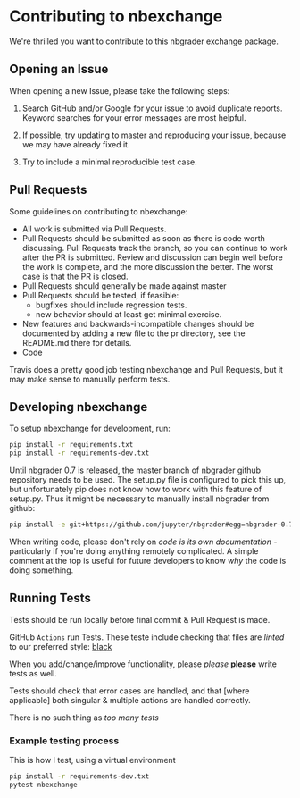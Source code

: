 # Contributing to nbexchange

We're thrilled you want to contribute to this nbgrader exchange package.

## Opening an Issue

When opening a new Issue, please take the following steps:

1. Search GitHub and/or Google for your issue to avoid duplicate reports. Keyword searches for your error messages are most helpful.

1. If possible, try updating to master and reproducing your issue, because we may have already fixed it.

1. Try to include a minimal reproducible test case.

## Pull Requests

Some guidelines on contributing to nbexchange:

* All work is submitted via Pull Requests.
* Pull Requests should be submitted as soon as there is code worth discussing. Pull Requests track the branch, so you can continue to work after the PR is submitted. Review and discussion can begin well before the work is complete, and the more discussion the better. The worst case is that the PR is closed.
* Pull Requests should generally be made against master
* Pull Requests should be tested, if feasible:
    * bugfixes should include regression tests.
    * new behavior should at least get minimal exercise.
* New features and backwards-incompatible changes should be documented by adding a new file to the pr directory, see the README.md there for details.
* Code 

Travis does a pretty good job testing nbexchange and Pull Requests, but it may make sense to manually perform tests.

## Developing nbexchange

To setup nbexchange for development, run:

```bash
pip install -r requirements.txt
pip install -r requirements-dev.txt
```

Until nbgrader 0.7 is released, the master branch of nbgrader github repository needs to be used. The setup.py file
is configured to pick this up, but unfortunately pip does not know how to work with this feature of setup.py. Thus
it might be necessary to manually install nbgrader from github:

```bash
pip install -e git+https://github.com/jupyter/nbgrader#egg=nbgrader-0.7.0.dev0
```
When writing code, please don't rely on _code is its own documentation_ - particularly if you're doing anything remotely complicated.
A simple comment at the top is useful for future developers to know _why_ the code is doing something.
## Running Tests

Tests should be run locally before final commit & Pull Request is made.

GitHub `Actions` run Tests. These teste include checking that files are _linted_ to our preferred style: [black](https://github.com/psf/black)

When you add/change/improve functionality, please _please_ **please** write tests as well.

Tests should check that error cases are handled, and that [where applicable] both singular & multiple actions are handled correctly.

There is no such thing as _too many tests_

### Example testing process

This is how I test, using a virtual environment

```sh
pip install -r requirements-dev.txt
pytest nbexchange
```